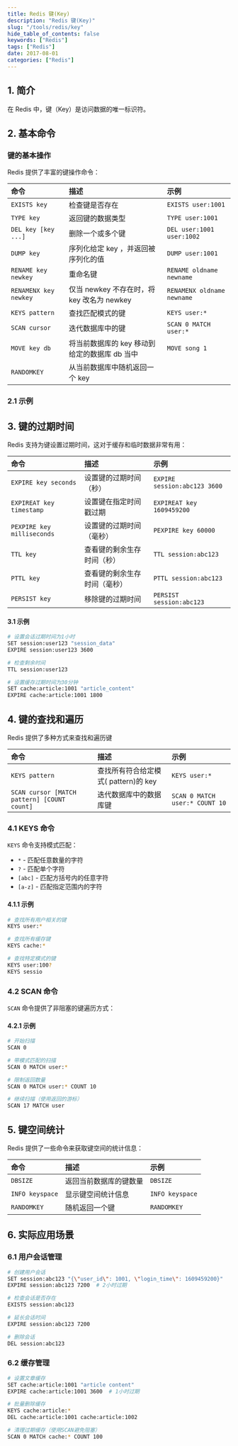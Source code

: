 ```yaml
---
title: Redis 键(Key)
description: "Redis 键(Key)"
slug: "/tools/redis/key"
hide_table_of_contents: false
keywords: ["Redis"]
tags: ["Redis"]
date: 2017-08-01
categories: ["Redis"]
---
```

## 1. 简介
在 Redis 中，键（Key）是访问数据的唯一标识符。

## 2. 基本命令

###  键的基本操作

Redis 提供了丰富的键操作命令：

| 命令                  | 描述                                          | 示例                       |
| :-------------------- | :-------------------------------------------- | :------------------------- |
| `EXISTS key`          | 检查键是否存在                                | `EXISTS user:1001`         |
| `TYPE key`            | 返回键的数据类型                              | `TYPE user:1001`           |
| `DEL key [key ...]`   | 删除一个或多个键                              | `DEL user:1001 user:1002`  |
| `DUMP key`            | 序列化给定 key ，并返回被序列化的值           | `DUMP user:1001`           |
| `RENAME key newkey`   | 重命名键                                      | `RENAME oldname newname`   |
| `RENAMENX key newkey` | 仅当 newkey 不存在时，将 key 改名为 newkey    | `RENAMENX oldname newname` |
| `KEYS pattern`        | 查找匹配模式的键                              | `KEYS user:*`              |
| `SCAN cursor`         | 迭代数据库中的键                              | `SCAN 0 MATCH user:*`      |
| `MOVE key db`         | 将当前数据库的 key 移动到给定的数据库 db 当中 | `MOVE song 1`              |
| `RANDOMKEY`           | 从当前数据库中随机返回一个 key                |                            |

### 2.1 示例



## 3. 键的过期时间

Redis 支持为键设置过期时间，这对于缓存和临时数据非常有用：

| 命令                       | 描述                         | 示例                         |
| :------------------------- | :--------------------------- | :--------------------------- |
| `EXPIRE key seconds`       | 设置键的过期时间（秒）       | `EXPIRE session:abc123 3600` |
| `EXPIREAT key timestamp`   | 设置键在指定时间戳过期       | `EXPIREAT key 1609459200`    |
| `PEXPIRE key milliseconds` | 设置键的过期时间（毫秒）     | `PEXPIRE key 60000`          |
| `TTL key`                  | 查看键的剩余生存时间（秒）   | `TTL session:abc123`         |
| `PTTL key`                 | 查看键的剩余生存时间（毫秒） | `PTTL session:abc123`        |
| `PERSIST key`              | 移除键的过期时间             | `PERSIST session:abc123`     |

#### 3.1 示例

```bash
# 设置会话过期时间为1小时
SET session:user123 "session_data"
EXPIRE session:user123 3600

# 检查剩余时间
TTL session:user123

# 设置缓存过期时间为30分钟
SET cache:article:1001 "article_content"
EXPIRE cache:article:1001 1800
```

## 4. 键的查找和遍历

Redis 提供了多种方式来查找和遍历键

| 命令                                        | 描述                                 | 示例                           |
| :------------------------------------------ | :----------------------------------- | :----------------------------- |
| `KEYS pattern`                              | 查找所有符合给定模式( pattern)的 key | `KEYS user:*`                  |
| `SCAN cursor [MATCH pattern] [COUNT count]` | 迭代数据库中的数据库键               | `SCAN 0 MATCH user:* COUNT 10` |

### 4.1 KEYS 命令

`KEYS` 命令支持模式匹配：

- `*` - 匹配任意数量的字符
- `?` - 匹配单个字符
- `[abc]` - 匹配方括号内的任意字符
- `[a-z]` - 匹配指定范围内的字符

#### 4.1.1 示例

```bash
# 查找所有用户相关的键
KEYS user:*

# 查找所有缓存键
KEYS cache:*

# 查找特定模式的键
KEYS user:100?
KEYS sessio
```

### 4.2 SCAN 命令

`SCAN` 命令提供了非阻塞的键遍历方式：

#### 4.2.1 示例

```bash
# 开始扫描
SCAN 0

# 带模式匹配的扫描
SCAN 0 MATCH user:*

# 限制返回数量
SCAN 0 MATCH user:* COUNT 10

# 继续扫描（使用返回的游标）
SCAN 17 MATCH user
```

## 5. 键空间统计

Redis 提供了一些命令来获取键空间的统计信息：

| 命令            | 描述                   | 示例            |
| :-------------- | :--------------------- | :-------------- |
| `DBSIZE`        | 返回当前数据库的键数量 | `DBSIZE`        |
| `INFO keyspace` | 显示键空间统计信息     | `INFO keyspace` |
| `RANDOMKEY`     | 随机返回一个键         | `RANDOMKEY`     |

## 6. 实际应用场景

### 6.1 用户会话管理

```bash
# 创建用户会话
SET session:abc123 "{\"user_id\": 1001, \"login_time\": 1609459200}"
EXPIRE session:abc123 7200  # 2小时过期

# 检查会话是否存在
EXISTS session:abc123

# 延长会话时间
EXPIRE session:abc123 7200

# 删除会话
DEL session:abc123
```

### 6.2 缓存管理

```bash
# 设置文章缓存
SET cache:article:1001 "article content"
EXPIRE cache:article:1001 3600  # 1小时过期

# 批量删除缓存
KEYS cache:article:*
DEL cache:article:1001 cache:article:1002

# 清理过期缓存（使用SCAN避免阻塞）
SCAN 0 MATCH cache:* COUNT 100
```